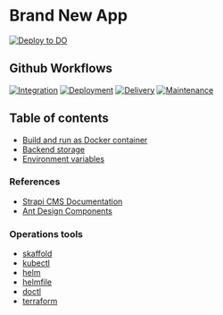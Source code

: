 # Brand New App

[![Deploy to DO](https://www.deploytodo.com/do-btn-blue.svg)](https://cloud.digitalocean.com/apps/new?repo=https://github.com/bn-digital/project-templates/tree/latest)

## Github Workflows

[![Integration](https://github.com/bn-digital/project-templates/actions/workflows/integration.yml/badge.svg)](https://github.com/bn-digital/project-templates/actions/workflows/integration.yml)
[![Deployment](https://github.com/bn-digital/project-templates/actions/workflows/deployment.yml/badge.svg)](https://github.com/bn-digital/project-templates/actions/workflows/deployment.yml)
[![Delivery](https://github.com/bn-digital/project-templates/actions/workflows/delivery.yml/badge.svg)](https://github.com/bn-digital/project-templates/actions/workflows/delivery.yml)
[![Maintenance](https://github.com/bn-digital/project-templates/actions/workflows/maintenance.yml/badge.svg)](https://github.com/bn-digital/project-templates/actions/workflows/maintenance.yml)

## Table of contents

- [Build and run as Docker container](docs/docker.md)
- [Backend storage](docs/storage.md)
- [Environment variables](docs/env-variables.md)

### References

- [Strapi CMS Documentation](https://docs.strapi.io/developer-docs/latest/getting-started/introduction.html)
- [Ant Design Components](https://ant.design/components/overview/)

### Operations tools

- [skaffold](https://github.com/helm/helm)
- [kubectl](https://github.com/helm/helm)
- [helm](https://github.com/helm/helm)
- [helmfile](https://github.com/helmfile/helmfile)
- [doctl](https://github.com/digitalocean/doctl)
- [terraform](https://github.com/terraform/terraform)
